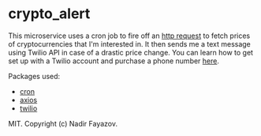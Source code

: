 # crypto_alert
This microservice uses a cron job to fire off an [http request](https://api.coinmarketcap.com/v1/ticker/) to fetch prices of cryptocurrencies that I'm interested in. 
It then sends me a text message using Twilio API in case of a drastic price change. You can learn how to get set up with a Twilio account and purchase a phone number [here](https://www.twilio.com/docs/quickstart/node/programmable-sms).

Packages used:
  * [cron](https://www.npmjs.com/package/cron)
  * [axios](https://www.npmjs.com/package/axios)
  * [twilio](https://www.npmjs.com/package/twilio)

MIT. Copyright (c) Nadir Fayazov.

